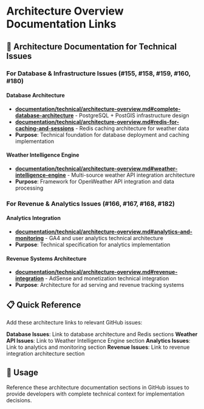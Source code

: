 # Architecture Overview Documentation Links

## 🔗 Architecture Documentation for Technical Issues

### **For Database & Infrastructure Issues (#155, #158, #159, #160, #180)**

#### **Database Architecture**
- **[documentation/technical/architecture-overview.md#complete-database-architecture](../documentation/technical/architecture-overview.md)** - PostgreSQL + PostGIS infrastructure design
- **[documentation/technical/architecture-overview.md#redis-for-caching-and-sessions](../documentation/technical/architecture-overview.md)** - Redis caching architecture for weather data
- **Purpose**: Technical foundation for database deployment and caching implementation

#### **Weather Intelligence Engine**
- **[documentation/technical/architecture-overview.md#weather-intelligence-engine](../documentation/technical/architecture-overview.md)** - Multi-source weather API integration architecture
- **Purpose**: Framework for OpenWeather API integration and data processing

### **For Revenue & Analytics Issues (#166, #167, #168, #182)**

#### **Analytics Integration**
- **[documentation/technical/architecture-overview.md#analytics-and-monitoring](../documentation/technical/architecture-overview.md)** - GA4 and user analytics technical architecture
- **Purpose**: Technical specification for analytics implementation

#### **Revenue Systems Architecture**
- **[documentation/technical/architecture-overview.md#revenue-integration](../documentation/technical/architecture-overview.md)** - AdSense and monetization technical integration
- **Purpose**: Architecture for ad serving and revenue tracking systems

## 📋 Quick Reference

Add these architecture links to relevant GitHub issues:

**Database Issues**: Link to database architecture and Redis sections
**Weather API Issues**: Link to Weather Intelligence Engine section
**Analytics Issues**: Link to analytics and monitoring section
**Revenue Issues**: Link to revenue integration architecture section

## 🎯 Usage

Reference these architecture documentation sections in GitHub issues to provide developers with complete technical context for implementation decisions.

